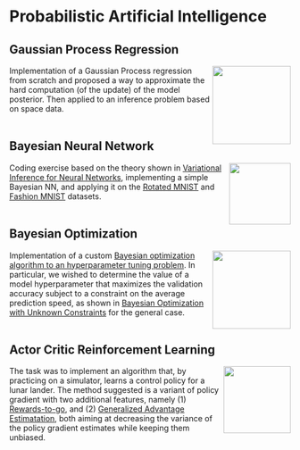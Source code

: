 # Probabilistic Artificial Intelligence
## Gaussian Process Regression
<img align="right" height="140" src="https://github.com/riccardodesanti/probabilistic-AI/blob/main/images/GP_1.png"></img>
Implementation of a Gaussian Process regression from scratch and proposed a way to approximate the hard computation (of the update) of the model posterior. Then applied to an inference problem based on space data.
<br/><br/>
## Bayesian Neural Network
<img align="right" height="110" src="https://github.com/riccardodesanti/probabilistic-AI/blob/main/images/BNN_1.png"></img>
Coding exercise based on the theory shown in [Variational Inference for Neural Networks](https://www.cs.toronto.edu/~graves/nips_2011.pdf), implementing a simple Bayesian NN, and applying it on the [Rotated MNIST](https://github.com/ChaitanyaBaweja/RotNIST) and [Fashion MNIST](https://github.com/zalandoresearch/fashion-mnist) datasets.
<br/><br/>
## Bayesian Optimization
<img align="right" height="140" src="https://github.com/riccardodesanti/probabilistic-AI/blob/main/images/BO_1.png"></img>
Implementation of a custom [Bayesian optimization algorithm to an hyperparameter tuning problem](https://papers.nips.cc/paper/2012/file/05311655a15b75fab86956663e1819cd-Paper.pdf). In particular, we wished to determine the value of a model hyperparameter that maximizes the validation accuracy subject to a constraint on the average prediction speed, as shown in [Bayesian Optimization with Unknown Constraints](https://www.cs.princeton.edu/~rpa/pubs/gelbart2014constraints.pdf) for the general case. 
<br/><br/>
## Actor Critic Reinforcement Learning
<img align="right" height="120" src="https://github.com/riccardodesanti/probabilistic-AI/blob/main/images/RL_1.png"></img>
The task was to implement an algorithm that, by practicing on a simulator, learns a control policy for a lunar lander. The method suggested is a variant of policy gradient with two additional features, namely (1) [Rewards-to-go](https://spinningup.openai.com/en/latest/spinningup/rl_intro3.html#implementing-reward-to-go-policy-gradient), and (2) [Generalized Advantage Estimatation](https://arxiv.org/pdf/1506.02438.pdf), both aiming at decreasing the variance of the policy gradient estimates while keeping them unbiased.
